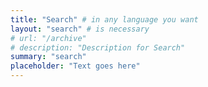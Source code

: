 ```yaml
---
title: "Search" # in any language you want
layout: "search" # is necessary
# url: "/archive"
# description: "Description for Search"
summary: "search"
placeholder: "Text goes here"
---
```

